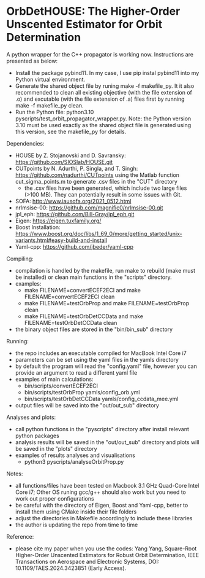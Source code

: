 # OrbDetHOUSE: The Higher-Order Unscented Estimator for Orbit Determination

A python wrapper for the C++ propagator is working now. Instructions are presented as below:

- Install the package pybind11. In my case, I use pip instal pybind11 into my Python virtual environment.
- Generate the shared object file by runing make -f makefile_py. It it also recommended to clean all existing objective (with the file extension of .o) and excutable (with the file extension of .a) files first by running make -f makefile_py clean.
- Run the Python file: python3.10 pyscripts/test_orbit_propagator_wrapper.py. Note: the Python version 3.10 must be used exactly as the shared object file is generated using this version, see the makefile_py for details.

Dependencies:

- HOUSE by Z. Stojanovski and D. Savransky: https://github.com/SIOSlab/HOUSE.git
- CUTpoints by N. Adurthi, P. Singla, and T. Singh: https://github.com/nadurthi/CUTpoints using the Matlab function cut_sigma_points.m to generate .csv files in the "CUT" directory
  - the .csv files have been generated, which include two large files (>100 MB). They can potentially result in some issues with Git.
- SOFA: http://www.iausofa.org/2021_0512.html
- nrlmsise-00: https://github.com/magnific0/nrlmsise-00.git
- jpl_eph: https://github.com/Bill-Gray/jpl_eph.git
- Eigen: https://eigen.tuxfamily.org/
- Boost Installation: https://www.boost.org/doc/libs/1_69_0/more/getting_started/unix-variants.html#easy-build-and-install
- Yaml-cpp: https://github.com/jbeder/yaml-cpp

Compiling:

- compilation is handled by the makefile, run make to rebuild (make must be installed) or clean main functions in the "scripts" directory.
- examples:
  - make FILENAME=convertECEF2ECI and make FILENAME=convertECEF2ECI clean
  - make FILENAME=testOrbProp and make FILENAME=testOrbProp clean
  - make FILENAME=testOrbDetCCData and make FILENAME=testOrbDetCCData clean
- the binary object files are stored in the "bin/bin_sub" directory

Running:

- the repo includes an executable compiled for MacBook Intel Core i7
- parameters can be set using the yaml files in the yamls directory
- by default the program will read the "config.yaml" file, however
  you can provide an argument to read a different yaml file
- examples of main calculations:
  - bin/scripts/convertECEF2ECI
  - bin/scripts/testOrbProp yamls/config_orb.yml
  - bin/scripts/testOrbDetCCData yamls/config_ccdata_mee.yml
- output files will be saved into the "out/out_sub" directory

Analyses and plots:

- call python functions in the "pyscripts" directory after install relevant python packages
- analysis results will be saved in the "out/out_sub" directory and plots will be saved in the "plots" directory
- examples of results analyses and visualisations
  - python3 pyscripts/analyseOrbitProp.py

Notes:

- all functions/files have been tested on Macbook 3.1 GHz Quad-Core Intel Core i7; Other OS runing gcc/g++ should also work but you need to work out proper configurations
- be careful with the directory of Eigen, Boost and Yaml-cpp, better to install them using CMake inside their file folders
- adjust the directories in Makefile accordingly to include these libraries
- the author is updating the repo from time to time

Reference:

- please cite my paper when you use the codes: Yang Yang, Square-Root Higher-Order Unscented Estimators for Robust Orbit Determination, IEEE Transactions on Aerospace and Electronic Systems, DOI: 10.1109/TAES.2024.3423851 (Early Access).

